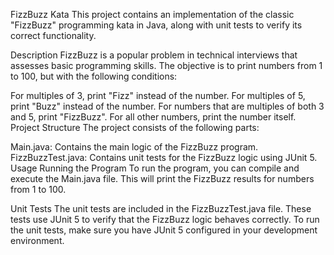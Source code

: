 FizzBuzz Kata
This project contains an implementation of the classic "FizzBuzz" programming kata in Java, along with unit tests to verify its correct functionality.

Description
FizzBuzz is a popular problem in technical interviews that assesses basic programming skills. The objective is to print numbers from 1 to 100, but with the following conditions:

For multiples of 3, print "Fizz" instead of the number.
For multiples of 5, print "Buzz" instead of the number.
For numbers that are multiples of both 3 and 5, print "FizzBuzz".
For all other numbers, print the number itself.
Project Structure
The project consists of the following parts:

Main.java: Contains the main logic of the FizzBuzz program.
FizzBuzzTest.java: Contains unit tests for the FizzBuzz logic using JUnit 5.
Usage
Running the Program
To run the program, you can compile and execute the Main.java file. This will print the FizzBuzz results for numbers from 1 to 100.

Unit Tests
The unit tests are included in the FizzBuzzTest.java file. These tests use JUnit 5 to verify that the FizzBuzz logic behaves correctly. To run the unit tests, make sure you have JUnit 5 configured in your development environment.
